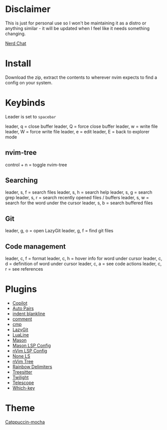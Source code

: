 # Disclaimer

This is just for personal use so I won't be maintaining it as a distro or anything similar - it will be updated when I feel like it needs something changing.

[Nerd Chat](https://discord.gg/YK4F8sSbBx)

# Install

Download the zip, extract the contents to wherever nvim expects to find a config on your system.

# Keybinds

Leader is set to `spacebar`

leader, q = close buffer
leader, Q = force close buffer
leader, w = write file
leader, W = force write file
leader, e = edit
leader, E = back to explorer mode

## nvim-tree

control + n = toggle nvim-tree

## Searching

leader, s, f = search files
leader, s, h = search help
leader, s, g = search grep
leader, s, r = search recently opened files / buffers
leader, s, w = search for the word under the cursor
leader, s, b = search buffered files

## Git

leader, g, o = open LazyGit
leader, g, f = find git files

## Code management

leader, c, f = format
leader, c, h = hover info for word under cursor
leader, c, d = definition of word under cursor
leader, c, a = see code actions
leader, c, r = see references

# Plugins

- [Copilot](https://www.github.com/github/copilot.vim)
- [Auto Pairs](https://www.github.com/windwp/nvim-autopairs)
- [indent blankline](https://www.github.com/lukas-reineke/indent-blankline.nvim)
- [comment](https://www.github.com/numToStr/Comment.nvim)
- [cmp](https://www.github.com/hrsh7th/cmp-nvim-lsp)
- [LazyGit](kdheepak/lazygit.nvim)
- [LuaLine](nvim-lualine/lualine.nvim)
- [Mason](https://www.github.com/williamboman/mason.nvim)
- [Mason LSP Config](https://www.github.com/williamboman/mason-lspconfig.nvim)
- [nVim LSP Config](https://www.github.com/neovim/nvim-lspconfig)
- [None LS](https://www.github.com/nvimtools/none-ls.nvim)
- [nVim Tree](https://www.github.com/nvim-tree/nvim-tree.lua)
- [Rainbow Delimiters](https://www.github.com/hiphish/rainbow-delimiters.nvim)
- [Treesitter](https://www.github.com/nvim-treesitter/nvim-treesitter)
- [Twilight](https://www.github.com/folke/twilight.nvim)
- [Telescope](https://www.github.com/nvim-telescope/telescope.nvim)
- [Which-key](https://www.github.com/folke/which-key.nvim)

# Theme

[Catppuccin-mocha](https://www.github.com/catppuccin/nvim)

